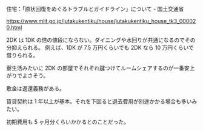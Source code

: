 住宅：「原状回復をめぐるトラブルとガイドライン」について - 国土交通省

https://www.mlit.go.jp/jutakukentiku/house/jutakukentiku_house_tk3_000020.html

2DK は 1DK の倍の値段にならない。ダイニングや水回りが共通になるのでその分抑えられる。
例えば、1DK が 7.5 万円くらいでも 2DK なら 10 万円くらいで借りられる。

寮生活みたいに 2DK の部屋でそれぞれ鍵つけてルームシェアするのが一番安上がりでよさそう。

敷金は返還義務がある。

賃貸契約は 1 年以上が基本。それを下回ると退去費用が別途かかる場合も多いみたい。

初期費用も 5 ヶ月分くらいかかるとのことだった。
